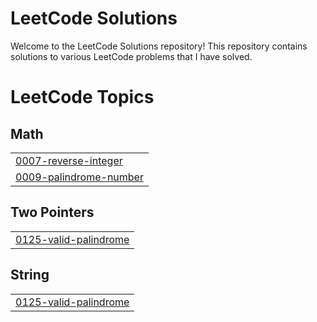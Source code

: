# LeetCode Solutions

Welcome to the LeetCode Solutions repository! This repository contains solutions to various LeetCode problems that I have solved.

<!---LeetCode Topics Start-->
# LeetCode Topics
## Math
|  |
| ------- |
| [0007-reverse-integer](https://github.com/atandritC/LeetCode-Solutions/tree/master/0007-reverse-integer) |
| [0009-palindrome-number](https://github.com/atandritC/LeetCode-Solutions/tree/master/0009-palindrome-number) |
## Two Pointers
|  |
| ------- |
| [0125-valid-palindrome](https://github.com/atandritC/LeetCode-Solutions/tree/master/0125-valid-palindrome) |
## String
|  |
| ------- |
| [0125-valid-palindrome](https://github.com/atandritC/LeetCode-Solutions/tree/master/0125-valid-palindrome) |
<!---LeetCode Topics End-->